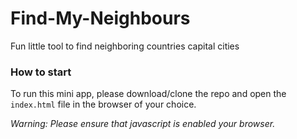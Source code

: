 # Find-My-Neighbours
Fun little tool to find neighboring countries capital cities

### How to start
To run this mini app, please download/clone the repo and open the `index.html` file in the browser of your choice.

_Warning: Please ensure that javascript is enabled your browser._

